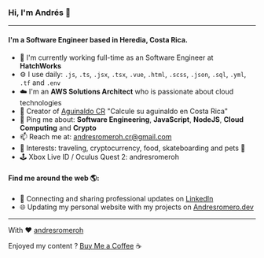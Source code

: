 ### Hi, I'm Andrés 👋
---

#### I'm a Software Engineer based in Heredia, Costa Rica.

- 🏢 I'm currently working full-time as an Software Engineer at **HatchWorks**
- ⚙️ I use daily: `.js`, `.ts`, `.jsx`, `.tsx`, `.vue`, `.html`, `.scss`, `.json`, `.sql`, `.yml`, `.tf` and `.env`
- ☁️ I'm an **AWS Solutions Architect** who is passionate about cloud technologies
- 🔨 Creator of [Aguinaldo CR](https://calculadora-aguinaldo.andresromero.dev/) "Calcule su aguinaldo en Costa Rica"
- 💬 Ping me about: **Software Engineering**, **JavaScript**, **NodeJS**, **Cloud Computing** and **Crypto**
- 📫 Reach me at: andresromeroh.cr@gmail.com
- 🚀 Interests: traveling, cryptocurrency, food, skateboarding and pets 🐶
- 🕹 Xbox Live ID / Oculus Quest 2: andresromeroh

#### Find me around the web 🌎:
- 💼 Connecting and sharing professional updates on <a href="https://www.linkedin.com/in/andresromeroh/">LinkedIn</a>
- 🌐 Updating my personal website with my projects on <a href="https://andresromero.dev/">Andresromero.dev</a>


---

With ❤️ [andresromeroh](https://andresromero.dev/)

Enjoyed my content ? [Buy Me a Coffee](https://www.buymeacoffee.com/andresromeroh) ☕️
